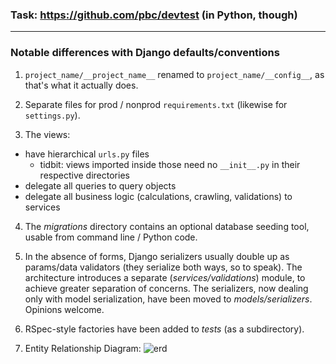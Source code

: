 ### Task: https://github.com/pbc/devtest (in Python, though)
___

### Notable differences with Django defaults/conventions

1. `project_name/__project_name__` renamed to `project_name/__config__`, as that's what it actually does.

2. Separate files for prod / nonprod `requirements.txt` (likewise for `settings.py`).

3. The views:
* have hierarchical `urls.py` files
  * tidbit: views imported inside those need no `__init__.py` in their respective directories
* delegate all queries to query objects
* delegate all business logic (calculations, crawling, validations) to services

4. The _migrations_ directory contains an optional database seeding tool, usable from command line / Python code.

5. In the absence of forms, Django serializers usually double up as params/data validators (they serialize both ways, so to speak).
The architecture introduces a separate (_services/validations_) module, to achieve greater separation of concerns.
The serializers, now dealing only with model serialization, have been moved to _models/serializers_. Opinions welcome.

6. RSpec-style factories have been added to _tests_ (as a subdirectory).

7. Entity Relationship Diagram:
![erd](https://user-images.githubusercontent.com/13955209/66204521-4e5ca000-e6ab-11e9-9f01-622d1f26d071.png)
